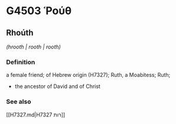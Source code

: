 # G4503 Ῥούθ

## Rhoúth

_(hrooth | rooth | rooth)_

### Definition

a female friend; of Hebrew origin (H7327); Ruth, a Moabitess; Ruth; 

- the ancestor of David and of Christ

### See also

[[H7327.md|H7327 רות]]
